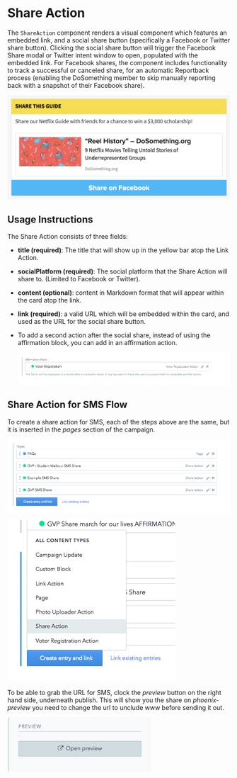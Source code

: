 # Share Action

The `ShareAction` component renders a visual component which features an embedded link, and a social share button \(specifically a Facebook or Twitter share button\). Clicking the social share button will trigger the Facebook Share modal or Twitter intent window to open, populated with the embedded link. For Facebook shares, the component includes functionality to track a successful or canceled share, for an automatic Reportback process \(enabling the DoSomething member to skip manually reporting back with a snapshot of their Facebook share\).

![Share Action component](../../.gitbook/assets/share-action-component-1.png)

## Usage Instructions

The Share Action consists of three fields:

* **title \(required\)**: The title that will show up in the yellow bar atop the Link Action.
* **socialPlatform \(required\)**: The social platform that the Share Action will share to. \(Limited to Facebook or Twitter\).
* **content \(optional\)**: content in Markdown format that will appear within the card atop the link.
* **link \(required\)**: a valid URL which will be embedded within the card, and used as the URL for the social share button.
* To add a second action after the social share, instead of using the affirmation block, you can add in an affirmation action.

  ![Social Share Second Action](../../.gitbook/assets/affirmation_socialshare-1.png)

## Share Action for SMS Flow

To create a share action for SMS, each of the steps above are the same, but it is inserted in the _pages_ section of the campaign.

![Pages](../../.gitbook/assets/pages-1.png)

![Social Share](../../.gitbook/assets/socialshare%20%282%29.png)

To be able to grab the URL for SMS, clock the _preview_ button on the right hand side, underneath publish. This will show you the share on _phoenix-preview_ you need to change the url to unclude www before sending it out.

![Social Share Second Action](../../.gitbook/assets/preview.png)

